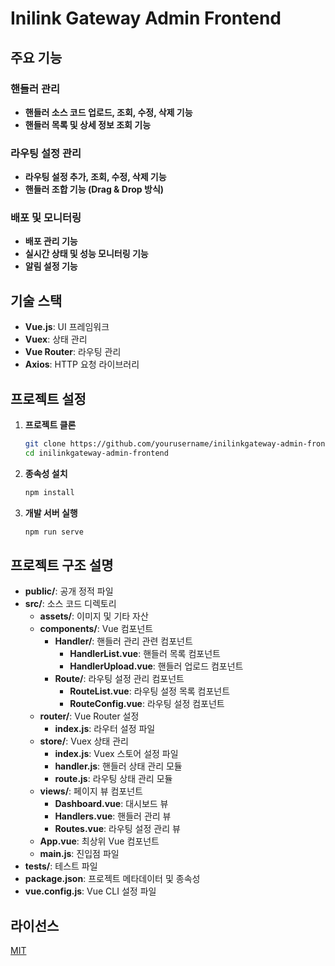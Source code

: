 # Inilink Gateway Admin Frontend

## 주요 기능

### 핸들러 관리
- **핸들러 소스 코드 업로드, 조회, 수정, 삭제 기능**
- **핸들러 목록 및 상세 정보 조회 기능**

### 라우팅 설정 관리
- **라우팅 설정 추가, 조회, 수정, 삭제 기능**
- **핸들러 조합 기능 (Drag & Drop 방식)**

### 배포 및 모니터링
- **배포 관리 기능**
- **실시간 상태 및 성능 모니터링 기능**
- **알림 설정 기능**

## 기술 스택
- **Vue.js**: UI 프레임워크
- **Vuex**: 상태 관리
- **Vue Router**: 라우팅 관리
- **Axios**: HTTP 요청 라이브러리


## 프로젝트 설정

1. **프로젝트 클론**
    ```bash
    git clone https://github.com/yourusername/inilinkgateway-admin-frontend.git
    cd inilinkgateway-admin-frontend
    ```

2. **종속성 설치**
    ```bash
    npm install
    ```

3. **개발 서버 실행**
    ```bash
    npm run serve
    ```

## 프로젝트 구조 설명

- **public/**: 공개 정적 파일
- **src/**: 소스 코드 디렉토리
  - **assets/**: 이미지 및 기타 자산
  - **components/**: Vue 컴포넌트
    - **Handler/**: 핸들러 관리 관련 컴포넌트
      - **HandlerList.vue**: 핸들러 목록 컴포넌트
      - **HandlerUpload.vue**: 핸들러 업로드 컴포넌트
    - **Route/**: 라우팅 설정 관리 컴포넌트
      - **RouteList.vue**: 라우팅 설정 목록 컴포넌트
      - **RouteConfig.vue**: 라우팅 설정 컴포넌트
  - **router/**: Vue Router 설정
    - **index.js**: 라우터 설정 파일
  - **store/**: Vuex 상태 관리
    - **index.js**: Vuex 스토어 설정 파일
    - **handler.js**: 핸들러 상태 관리 모듈
    - **route.js**: 라우팅 상태 관리 모듈
  - **views/**: 페이지 뷰 컴포넌트
    - **Dashboard.vue**: 대시보드 뷰
    - **Handlers.vue**: 핸들러 관리 뷰
    - **Routes.vue**: 라우팅 설정 관리 뷰
  - **App.vue**: 최상위 Vue 컴포넌트
  - **main.js**: 진입점 파일
- **tests/**: 테스트 파일
- **package.json**: 프로젝트 메타데이터 및 종속성
- **vue.config.js**: Vue CLI 설정 파일

## 라이선스
[MIT](LICENSE)


